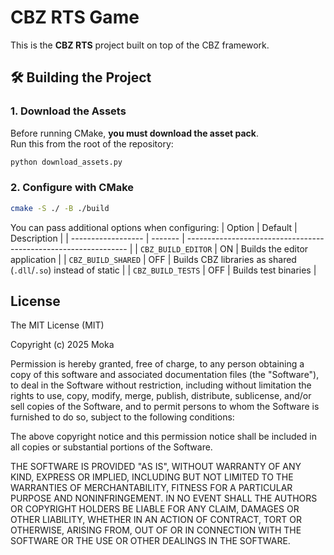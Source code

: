 # CBZ RTS Game

This is the **CBZ RTS** project built on top of the CBZ framework.

## 🛠️ Building the Project

### 1. Download the Assets
Before running CMake, **you must download the asset pack**.  
Run this from the root of the repository:

```bash
python download_assets.py
```

### 2. Configure with CMake

```bash
cmake -S ./ -B ./build
```
You can pass additional options when configuring:
| Option             | Default | Description                                                     |
| ------------------ | ------- | --------------------------------------------------------------- |
| `CBZ_BUILD_EDITOR` | ON      | Builds the editor application                                   |
| `CBZ_BUILD_SHARED` | OFF     | Builds CBZ libraries as shared (`.dll`/`.so`) instead of static |
| `CBZ_BUILD_TESTS`  | OFF     | Builds test binaries                                            |

## License
 
The MIT License (MIT)

Copyright (c) 2025 Moka

Permission is hereby granted, free of charge, to any person obtaining a copy of this software and associated documentation files (the "Software"), to deal in the Software without restriction, including without limitation the rights to use, copy, modify, merge, publish, distribute, sublicense, and/or sell copies of the Software, and to permit persons to whom the Software is furnished to do so, subject to the following conditions:

The above copyright notice and this permission notice shall be included in all copies or substantial portions of the Software.

THE SOFTWARE IS PROVIDED "AS IS", WITHOUT WARRANTY OF ANY KIND, EXPRESS OR IMPLIED, INCLUDING BUT NOT LIMITED TO THE WARRANTIES OF MERCHANTABILITY, FITNESS FOR A PARTICULAR PURPOSE AND NONINFRINGEMENT. IN NO EVENT SHALL THE AUTHORS OR COPYRIGHT HOLDERS BE LIABLE FOR ANY CLAIM, DAMAGES OR OTHER LIABILITY, WHETHER IN AN ACTION OF CONTRACT, TORT OR OTHERWISE, ARISING FROM, OUT OF OR IN CONNECTION WITH THE SOFTWARE OR THE USE OR OTHER DEALINGS IN THE SOFTWARE.